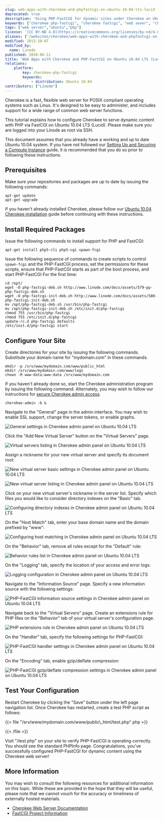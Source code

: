 ```yaml
---
slug: web-apps-with-cherokee-and-phpfastcgi-on-ubuntu-10-04-lts-lucid
deprecated: true
description: 'Using PHP-FastCGI for dynamic sites under Cherokee on Ubuntu 10.04 LTS (Lucid)'
keywords: ["cherokee php-fastcgi", "cherokee fastcgi", "web sever", "cherokee ubuntu 10.04", "cherokee ubuntu lucid", "ubuntu lucid"]
tags: ["web server","ubuntu","php"]
license: '[CC BY-ND 4.0](https://creativecommons.org/licenses/by-nd/4.0)'
aliases: ['/websites/cherokee/web-apps-with-cherokee-and-phpfastcgi-on-ubuntu-10-04-lts-lucid/','/web-servers/cherokee/web-apps-with-cherokee-and-phpfastcgi-on-ubuntu-10-04-lts-lucid/','/web-servers/cherokee/php-fastcgi-ubuntu-10-04-lucid/']
modified: 2013-10-07
modified_by:
  name: Linode
published: 2010-06-11
title: 'Web Apps with Cherokee and PHP-FastCGI on Ubuntu 10.04 LTS (Lucid)'
relations:
    platform:
        key: cherokee-php-fastcgi
        keywords:
            - distribution: Ubuntu 10.04
contributors: ["Linode"]
---
```




Cherokee is a fast, flexible web server for POSIX compliant operating systems such as Linux. It's designed to be easy to administer, and includes support for a wide range of common web server functions.

This tutorial explains how to configure Cherokee to serve dynamic content with PHP via FastCGI on Ubuntu 10.04 LTS (Lucid). Please make sure you are logged into your Linode as root via SSH.

This document assumes that you already have a working and up to date Ubuntu 10.04 system. If you have not followed our [Setting Up and Securing a Compute Instance](/docs/products/compute/compute-instances/guides/set-up-and-secure/) guide, it is recommended that you do so prior to following these instructions.

## Prerequisites

Make sure your repositories and packages are up to date by issuing the following commands:

    apt-get update
    apt-get upgrade

If you haven't already installed Cherokee, please follow our [Ubuntu 10.04 Cherokee installation](/docs/guides/websites-with-the-cherokee-web-server-on-ubuntu-10-04-lts-lucid/) guide before continuing with these instructions.

## Install Required Packages

Issue the following commands to install support for PHP and FastCGI:

    apt-get install php5-cli php5-cgi spawn-fcgi

Issue the following sequence of commands to create scripts to control `spawn-fcgi` and the PHP-FastCGI process, set the permissions for these scripts, ensure that PHP-FastCGI starts as part of the boot process, and start PHP-FastCGI For the first time:

    cd /opt/
    wget -O php-fastcgi-deb.sh http://www.linode.com/docs/assets/579-pp-php-fastcgi-deb.sh
    wget -O php-fastcgi-init-deb.sh http://www.linode.com/docs/assets/580-php-fastcgi-init-deb.sh
    mv /opt/php-fastcgi-deb.sh /usr/bin/php-fastcgi
    mv /opt/php-fastcgi-init-deb.sh /etc/init.d/php-fastcgi
    chmod 755 /usr/bin/php-fastcgi
    chmod 755 /etc/init.d/php-fastcgi
    update-rc.d php-fastcgi defaults
    /etc/init.d/php-fastcgi start

## Configure Your Site

Create directories for your site by issuing the following commands. Substitute your domain name for "mydomain.com" in these commands.

    mkdir -p /srv/www/mydomain.com/www/public_html
    mkdir /srv/www/mydomain.com/www/logs
    chown -R www-data:www-data /srv/www/mydomain.com

If you haven't already done so, start the Cherokee administration program by issuing the following command. Alternately, you may wish to follow our instructions for [secure Cherokee admin access](/docs/guides/websites-with-the-cherokee-web-server-on-ubuntu-10-04-lts-lucid/#secure-admin-panel-access).

    cherokee-admin -b &

Navigate to the "General" page in the admin interface. You may wish to enable SSL support, change the server tokens, or enable graphs.

![General settings in Cherokee admin panel on Ubuntu 10.04 LTS](239-00-cherokee-ubuntu-10-04-general-settings.png)

Click the "Add New Virtual Server" button on the "Virtual Servers" page.

![Virtual servers listing in Cherokee admin panel on Ubuntu 10.04 LTS](240-01-cherokee-ubuntu-10-04-virtual-servers.png)

Assign a nickname for your new virtual server and specify its document root:

![New virtual server basic settings in Cherokee admin panel on Ubuntu 10.04 LTS](241-02-cherokee-ubuntu-10-04-new-virtual-server.png)

![New virtual server listing in Cherokee admin panel on Ubuntu 10.04 LTS](242-03-cherokee-ubuntu-10-04-virtual-servers.png)

Click on your new virtual server's nickname in the server list. Specify which files you would like to consider directory indexes on the "Basic" tab.

![Configuring directory indexes in Cherokee admin panel on Ubuntu 10.04 LTS](243-04-cherokee-ubuntu-10-04-directory-indexes.png)

On the "Host Match" tab, enter your base domain name and the domain prefixed by "www":

![Configuring host matching in Cherokee admin panel on Ubuntu 10.04 LTS](244-05-cherokee-ubuntu-10-04-host-match.png)

On the "Behavior" tab, remove all rules except for the "Default" rule:

![Behavior rules list in Cherokee admin panel on Ubuntu 10.04 LTS](245-06-cherokee-ubuntu-10-04-behavior.png)

On the "Logging" tab, specify the location of your access and error logs:

![Logging configuration in Cherokee admin panel on Ubuntu 10.04 LTS](246-07-cherokee-ubuntu-10-04-logging.png)

Navigate to the "Information Source" page. Specify a new information source with the following settings:

![PHP-FastCGI information source settings in Cherokee admin panel on Ubuntu 10.04 LTS](247-08-cherokee-ubuntu-10-04-information-sources.png)

Navigate back to the "Virtual Servers" page. Create an extensions rule for PHP files on the "Behavior" tab of your virtual server's configuration page.

![PHP extensions rule in Cherokee admin panel on Ubuntu 10.04 LTS](248-09-cherokee-ubuntu-10-04-virtual-servers-rule.png)

On the "Handler" tab, specify the following settings for PHP-FastCGI:

![PHP-FastCGI handler settings in Cherokee admin panel on Ubuntu 10.04 LTS](249-10-cherokee-ubuntu-10-04-virtual-servers-handler.png)

On the "Encoding" tab, enable gzip/deflate compression:

![PHP-FastCGI gzip/deflate compression settings in Cherokee admin panel on Ubuntu 10.04 LTS](250-11-cherokee-ubuntu-10-04-virtual-servers-encoding.png)

## Test Your Configuration

Restart Cherokee by clicking the "Save" button under the left page navigation list. Once Cherokee has restarted, create a test PHP script as follows:

{{< file "/srv/www/mydomain.com/www/public\\_html/test.php" php >}}
<?php phpinfo(); ?>

{{< /file >}}


Visit "/test.php" on your site to verify PHP-FastCGI is operating correctly. You should see the standard PHPInfo page. Congratulations, you've successfully configured PHP-FastCGI for dynamic content using the Cherokee web server!

## More Information

You may wish to consult the following resources for additional information on this topic. While these are provided in the hope that they will be useful, please note that we cannot vouch for the accuracy or timeliness of externally hosted materials.

- [Cherokee Web Server Documentation](http://www.cherokee-project.com/doc/)
- [FastCGI Project Information](http://www.fastcgi.com/drupal/)
